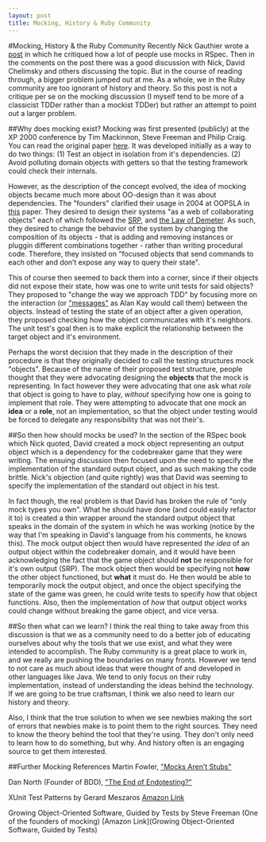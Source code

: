 ```yaml
---
layout: post
title: Mocking, History & Ruby Community
---
```

#Mocking, History & the Ruby Community
Recently Nick Gauthier wrote a [post](http://www.ngauthier.com/2010/12/everything-that-is-wrong-with-mocking.html) in which he critiqued how a lot of people use mocks in RSpec. Then in the comments on the post there was a good discussion with Nick, David Chelimsky and others discussing the topic. But in the course of reading through, a bigger problem jumped out at me. As a whole, we in the Ruby community are too ignorant of history and theory. So this post is not a critique per se on the mocking discussion (I myself tend to be more of a classicist TDDer rather than a mockist TDDer) but rather an attempt to point out a larger problem.

##Why does mocking exist?
Mocking was first presented (publicly) at the XP 2000 conference by Tim Mackinnon, Steve Freeman and Philip Craig. You can read the original paper [here](http://connextra.com/aboutUs/mockobjects.pdf). It was developed initially as a way to do two things: (1) Test an object in isolation from it's dependencies. (2) Avoid polluting domain objects with getters so that the testing framework could check their internals. 

However, as the description of the concept evolved, the idea of mocking objects became much more about OO-design than it was about dependencies. The "founders" clarified their usage in 2004 at OOPSLA in [this](http://www.jmock.org/oopsla2004.pdf) paper. They desired to design their systems "as a web of collaborating objects" each of which followed the [SRP](http://www.objectmentor.com/resources/articles/srp.pdf), and [the Law of Demeter](http://en.wikipedia.org/wiki/Law_of_Demeter). As such, they desired to change the behavior of the system by changing the composition of its objects - that is adding and removing instances or pluggin different combinations together - rather than writing procedural code. Therefore, they insisted on "focused objects that send commands to each other and don’t expose any way to query their state". 

This of course then seemed to back them into a corner, since if their objects did not expose their state, how was one to write unit tests for said objects? They proposed to "change the way we approach TDD" by focusing more on the interaction (or ["messages"](http://lists.squeakfoundation.org/pipermail/squeak-dev/1998-October/017019.html) as Alan Kay would call them) between the objects. Instead of testing the state of an object after a given operation, they proposed checking how the object communicates with it's neighbors. The unit test's goal then is to make explicit the relationship between the target object and it's environment. 

Perhaps the worst decision that they made in the description of their procedure is that they originally decided to call the testing structures mock "objects". Because of the name of their proposed test structure, people thought that they were advocating designing the **objects** that the mock is representing. In fact however they were advocating that one ask what *role* that object is going to have to play, *without* specifying how one is going to implement that role. They were attempting to advocate that one mock an **idea** or a **role**, not an implementation, so that the object under testing would be forced to delegate any responsibility that was not their's.

##So then how should mocks be used?
In the section of the RSpec book which Nick quoted, David created a mock object representing an output object which is a dependency for the codebreaker game that they were writing. The ensuing discussion then focused upon the need to specify the implementation of the standard output object, and as such making the code brittle. Nick's objection (and quite rightly) was that David was seeming to specify the implementation of the standard out object in his test. 

In fact though, the real problem is that David has broken the rule of "only mock types you own". What he should have done (and could easily refactor it to) is created a thin wrapper around the standard output object that speaks in the domain of the system in which he was working (notice by the way that I'm speaking in David's language from his comments, he knows this). The mock output object then would have represented *the idea* of an output object within the codebreaker domain, and it would have been acknowledging the fact that the game object should **not** be responsible for it's own output (SRP). The mock object then would be specifying not **how** the other object functioned, but **what** it must do. He then would be able to temporarily mock the output object, and once the object specifying the state of the game was green, he could write tests to specify *how* that object functions. Also, then the implementation of *how* that output object works could change without breaking the game object, and vice versa.

##So then what can we learn?
I think the real thing to take away from this discussion is that we as a community need to do a better job of educating ourselves about why the tools that we use exist, and what they were intended to accomplish. The Ruby community is a great place to work in, and we really are pushing the boundaries on many fronts. However we tend to not care as much about ideas that were thought of and developed in other languages like Java. We tend to only focus on their ruby implementation, instead of understanding the ideas behind the technology. If we are going to be true craftsman, I think we also need to learn our history and theory. 

Also, I think that the true solution to when we see newbies making the sort of errors that newbies make is to point them to the right sources. They need to know the theory behind the tool that they're using. They don't only need to learn how to do something, but why. And history often is an engaging source to get them interested.

##Further Mocking References
Martin Fowler, ["Mocks Aren't Stubs"](http://martinfowler.com/articles/mocksArentStubs.html)

Dan North (Founder of BDD), ["The End of Endotesting?"](http://blog.dannorth.net/2008/09/14/the-end-of-endotesting/)

XUnit Test Patterns by Gerard Meszaros [Amazon Link](http://www.amazon.com/dp/0131495054?tag=xuntespat0f-2&camp=14573&creative=327641&linkCode=as1&creativeASIN=0131495054&adid=1WNXJS2GC92A3C5RKSY4&)

Growing Object-Oriented Software, Guided by Tests by Steve Freeman (One of the founders of mocking) [Amazon Link](Growing Object-Oriented Software, Guided by Tests)
